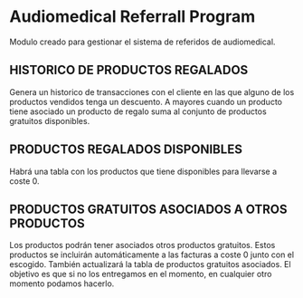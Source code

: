 # Audiomedical Referrall Program

Modulo creado para gestionar el sistema de referidos de audiomedical.

## HISTORICO DE PRODUCTOS REGALADOS
Genera un historico de transacciones con el cliente en las que alguno de los productos vendidos tenga un descuento.
A mayores cuando un producto tiene asociado un producto de regalo suma al conjunto de productos gratuitos disponibles.

## PRODUCTOS REGALADOS DISPONIBLES
Habrá una tabla con los productos que tiene disponibles para llevarse a coste 0.

## PRODUCTOS GRATUITOS ASOCIADOS A OTROS PRODUCTOS
Los productos podrán tener asociados otros productos gratuitos. Estos productos
se incluirán automáticamente a las facturas a coste 0 junto con el escogido. También actualizará la tabla de productos
gratuitos asociados. El objetivo es que si no los entregamos en el momento, en cualquier otro momento podamos hacerlo.
